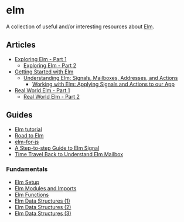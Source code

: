 # elm

A collection of useful and/or interesting resources about
[Elm](http://elm-lang.org/).

## Articles

- [Exploring Elm - Part
  1](http://www.christianalfoni.com/articles/2015_11_30_Exploring-Elm-part1)
  - [Exploring Elm - Part
    2](http://www.christianalfoni.com/articles/2015_12_17_Exploring-Elm-part2)
- [Getting Started with
  Elm](https://medium.com/@diamondgfx/getting-started-with-elm-11d7a53b1a78#.3c6ce6gxm)
  - [Understanding Elm: Signals, Mailboxes, Addresses, and
    Actions](https://medium.com/@diamondgfx/understanding-elm-signals-mailboxes-addresses-and-actions-7932781396ef#.bh9i2t33a)
    - [Working with Elm: Applying Signals and Actions to our
      App](https://medium.com/@diamondgfx/working-with-elm-applying-signals-and-actions-to-our-app-e1c649bd0d96#.z8yk881i0)
- [Real World Elm - Part
  1](http://engineering.truqu.com/2015/08/19/real-world-elm-part-1.html)
  - [Real World Elm - Part 2](http://engineering.truqu.com/2015/09/25/real-world-elm-part-2.html)

## Guides

- [Elm tutorial](http://www.elm-tutorial.org/)
- [Road to Elm](http://www.lambdacat.com/road-to-elm-index/)
- [elm-for-js](https://github.com/elm-guides/elm-for-js)
- [A Step-to-step Guide to Elm
  Signal](http://yang-wei.github.io/blog/2016/02/04/a-step-to-step-guide-to-elm-signal/)
- [Time Travel Back to Understand Elm
  Mailbox](http://yang-wei.github.io/blog/2016/02/08/time-travel-back-to-understand-elm-mailbox/)

### Fundamentals

- [Elm Setup](https://dennisreimann.de/articles/elm-setup-first-project.html)
- [Elm Modules and
  Imports](https://dennisreimann.de/articles/elm-modules-import.html)
- [Elm Functions](https://dennisreimann.de/articles/elm-functions.html)
- [Elm Data Structures
  (1)](https://dennisreimann.de/articles/elm-data-structures-list-array-set-dict.html)
- [Elm Data Structures
  (2)](https://dennisreimann.de/articles/elm-data-structures-record-tuple.html)
- [Elm Data Structures
  (3)](https://dennisreimann.de/articles/elm-data-structures-union-type.html)
